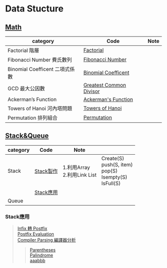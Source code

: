 # Data Stucture
## [Math](https://github.com/thezu-twt/DS_1/tree/main/Math)
|category|Code|Note|
|---|---|---|
|Factorial 階層|[Factorial](https://github.com/thezu-twt/DS_1/blob/main/Math/Factorial)||
|Fibonacci Number 費氏數列|[Fibonacci Number](https://github.com/thezu-twt/DS_1/blob/main/Math/FibonacciNumber)||
|Binomial Coefficent 二項式係數|[Binomial Coefficent](https://github.com/thezu-twt/DS_1/blob/main/Math/BinomialCoefficent)||
|GCD 最大公因數|[Greatest Common Divisor](https://github.com/thezu-twt/DS_1/blob/main/Math/GreatestCommonDivisor)||
|Ackerman’s Function|[Ackerman's Function](https://github.com/thezu-twt/DS_1/blob/main/Math/AckermansFunction)||
|Towers of Hanoi 河內塔問題|[Towers of Hanoi](https://github.com/thezu-twt/DS_1/blob/main/Math/TowersofHanoi)||
|Permutation 排列組合|[Permutation](https://github.com/thezu-twt/DS_1/blob/main/Math/Permutation)||

## [Stack&Queue](https://github.com/thezu-twt/DS_1/tree/main/Stack%26Queue)
|category|Code|Note||
|---|---|---|---|
|Stack|[Stack製作](https://github.com/thezu-twt/DS_1/blob/main/Stack%26Queue/Stack)|1.利用Array<br>2.利用Link List<br>|Create(S)<br>push(S, item)<br>pop(S)<br>Isempty(S)<br>IsFull(S)<br>|
||[Stack應用](https://github.com/thezu-twt/DS_1/tree/main/Stack%26Queue/StackApp)|||
|Queue||||
### Stack應用
>[Infix 轉 Postfix](https://github.com/thezu-twt/DS_1/blob/main/Stack%26Queue/StackApp/InfixtoPostfix)<br>
>[Postfix Evaluation](https://github.com/thezu-twt/DS_1/blob/main/Stack%26Queue/StackApp/PostfixEvaluation)<br>
>[Compiler Parsing 編譯器分析](https://github.com/thezu-twt/DS_1/tree/main/Stack%26Queue/StackApp/CompilerParsing)<br>
>>[Parentheses](https://github.com/thezu-twt/DS_1/blob/main/Stack%26Queue/StackApp/CompilerParsing/Parentheses)<br>
>>[Palindrome](https://github.com/thezu-twt/DS_1/blob/main/Stack%26Queue/StackApp/CompilerParsing/Palindrome)<br>
>>[aaabbb](https://github.com/thezu-twt/DS_1/blob/main/Stack%26Queue/StackApp/CompilerParsing/aaabbb)
